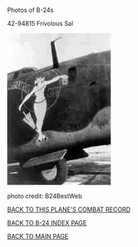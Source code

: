 
Photos of B-24s






 




42-94815 Frivolous Sal  

![](42-94815.jpg)  

photo credit: B24BestWeb  
  

[BACK TO THIS PLANE'S COMBAT RECORD](b24s/42-94815.md)  

[BACK TO B-24 INDEX PAGE](000b24s.md)  

[BACK TO MAIN PAGE](index.html)


